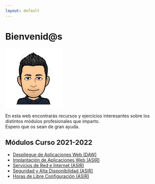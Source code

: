 ```yaml
---
layout: default
---
```


# Bienvenid@s

![Yo](./images/avatar_manu180x188.png)  

En esta web encontrarás recursos y ejercicios interesantes sobre los distintos módulos profesionales que imparto.  
Espero que os sean de gran ayuda.

## Módulos Curso 2021-2022

* [Despliegue de Aplicaciones Web (DAW)](./mods/daw) 
* [Implantación de Aplicaciones Web (ASIR)](./mods/iaw) 
* [Servicios de Red e Internet (ASIR)](./mods/sri)
* [Seguridad y Alta Disponibilidad (ASIR)](./mods/sad)
* [Horas de Libre Configuración (ASIR)](./mods/hlc)
